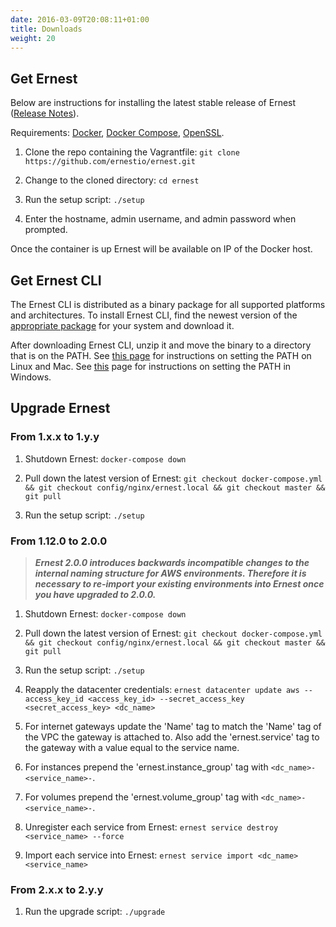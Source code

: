 ```yaml
---
date: 2016-03-09T20:08:11+01:00
title: Downloads
weight: 20
---
```


## Get Ernest
Below are instructions for installing the latest stable release of Ernest ([Release Notes](https://github.com/ernestio/ernest/releases)).

Requirements: [Docker](https://docs.docker.com/engine/installation/), [Docker Compose](https://docs.docker.com/compose/install/), [OpenSSL](https://www.openssl.org).

1. Clone the repo containing the Vagrantfile: `git clone https://github.com/ernestio/ernest.git`

2. Change to the cloned directory: `cd ernest`

3. Run the setup script: `./setup`

4. Enter the hostname, admin username, and admin password when prompted.

Once the container is up Ernest will be available on IP of the Docker host.

## Get Ernest CLI
The Ernest CLI is distributed as a binary package for all supported platforms and architectures. To install Ernest CLI, find the newest version of the [appropriate package](https://github.com/ErnestIO/ernest-cli/releases) for your system and download it.

After downloading Ernest CLI, unzip it and move the binary to a directory that is on the PATH. See [this page](http://stackoverflow.com/questions/14637979/how-to-permanently-set-path-on-linux) for instructions on setting the PATH on Linux and Mac. See [this](http://stackoverflow.com/questions/1618280/where-can-i-set-path-to-make-exe-on-windows) page for instructions on setting the PATH in Windows.

## Upgrade Ernest

### From 1.x.x to 1.y.y

1. Shutdown Ernest: `docker-compose down`

2. Pull down the latest version of Ernest: `git checkout docker-compose.yml && git checkout config/nginx/ernest.local && git checkout master && git pull`

3. Run the setup script: `./setup`

### From 1.12.0 to 2.0.0

> ***Ernest 2.0.0 introduces backwards incompatible changes to the internal naming structure for AWS environments. Therefore it is necessary to re-import your existing environments into Ernest once you have upgraded to 2.0.0.***

1. Shutdown Ernest: `docker-compose down`

2. Pull down the latest version of Ernest: `git checkout docker-compose.yml && git checkout config/nginx/ernest.local && git checkout master && git pull`

3. Run the setup script: `./setup`

4. Reapply the datacenter credentials: `ernest datacenter update aws --access_key_id <access_key_id> --secret_access_key <secret_access_key> <dc_name>`

5. For internet gateways update the 'Name' tag to match the 'Name' tag of the VPC the gateway is attached to. Also add the 'ernest.service' tag to the gateway with a value equal to the service name.

6. For instances prepend the 'ernest.instance_group' tag with `<dc_name>-<service_name>-`.

7. For volumes prepend the 'ernest.volume_group' tag with `<dc_name>-<service_name>-`.

8. Unregister each service from Ernest: `ernest service destroy <service_name> --force`

9. Import each service into Ernest: `ernest service import <dc_name> <service_name>`

### From 2.x.x to 2.y.y

1. Run the upgrade script: `./upgrade`